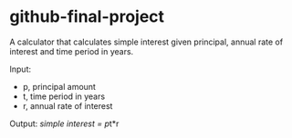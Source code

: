 # github-final-project
A calculator that calculates simple interest given principal, annual rate of interest and time period in years.

Input:
   * p, principal amount
   * t, time period in years
   * r, annual rate of interest

Output:
   *simple interest = p*t*r
